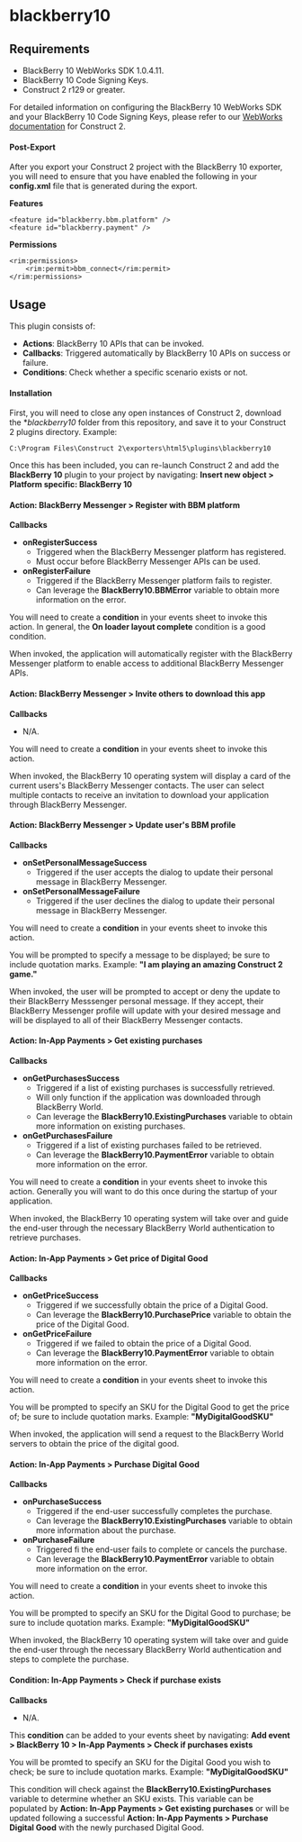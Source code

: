 blackberry10
====================

## Requirements
* BlackBerry 10 WebWorks SDK 1.0.4.11.
* BlackBerry 10 Code Signing Keys.
* Construct 2 r129 or greater.

For detailed information on configuring the BlackBerry 10 WebWorks SDK and your BlackBerry 10 Code Signing Keys,
please refer to our [WebWorks documentation](https://developer.blackberry.com/html5/documentation/using_javascript_libraries_frameworks_in_webworks.html)
for Construct 2.

#### Post-Export

After you export your Construct 2 project with the BlackBerry 10 exporter, you will need to ensure
that you have enabled the following in your **config.xml** file that is generated during the export.

**Features**

    <feature id="blackberry.bbm.platform" />
	<feature id="blackberry.payment" />

**Permissions**

    <rim:permissions>
        <rim:permit>bbm_connect</rim:permit>
    </rim:permissions>

## Usage

This plugin consists of:
* **Actions**: BlackBerry 10 APIs that can be invoked.
* **Callbacks**: Triggered automatically by BlackBerry 10 APIs on success or failure.
* **Conditions**: Check whether a specific scenario exists or not.

#### Installation

First, you will need to close any open instances of Construct 2, download the **blackberry10* folder
from this repository, and save it to your Construct 2 plugins directory. Example:

    C:\Program Files\Construct 2\exporters\html5\plugins\blackberry10

Once this has been included, you can re-launch Construct 2 and add the **BlackBerry 10** plugin to
your project by navigating: **Insert new object > Platform specific: BlackBerry 10**

#### Action: BlackBerry Messenger > Register with BBM platform

**Callbacks**
* **onRegisterSuccess**
  * Triggered when the BlackBerry Messenger platform has registered.
  * Must occur before BlackBerry Messenger APIs can be used.
* **onRegisterFailure**
  * Triggered if the BlackBerry Messenger platform fails to register.
  * Can leverage the **BlackBerry10.BBMError** variable to obtain more information on the error.

You will need to create a **condition** in your events sheet to invoke this action.
In general, the **On loader layout complete** condition is a good condition.

When invoked, the application will automatically register with the BlackBerry Messenger
platform to enable access to additional BlackBerry Messenger APIs.

#### Action: BlackBerry Messenger > Invite others to download this app

**Callbacks**
* N/A.

You will need to create a **condition** in your events sheet to invoke this action.

When invoked, the BlackBerry 10 operating system will display a card
of the current users's BlackBerry Messenger contacts. The user can select multiple contacts to receive an invitation
to download your application through BlackBerry Messenger.

#### Action: BlackBerry Messenger > Update user's BBM profile

**Callbacks**
* **onSetPersonalMessageSuccess**
  * Triggered if the user accepts the dialog to update their personal message in BlackBerry Messenger.
* **onSetPersonalMessageFailure**
  * Triggered if the user declines the dialog to update their personal message in BlackBerry Messenger.

You will need to create a **condition** in your events sheet to invoke this action.

You will be prompted to specify a message to be displayed; be sure to include quotation marks. Example:
**"I am playing an amazing Construct 2 game."**

When invoked, the user will be prompted to accept or deny the update to
their BlackBerry Messsenger personal message. If they accept, their BlackBerry Messenger profile will update
with your desired message and will be displayed to all of their BlackBerry Messenger contacts.

#### Action: In-App Payments > Get existing purchases

**Callbacks**
* **onGetPurchasesSuccess**
  * Triggered if a list of existing purchases is successfully retrieved.
  * Will only function if the application was downloaded through BlackBerry World.
  * Can leverage the **BlackBerry10.ExistingPurchases** variable to obtain more information on existing purchases.
* **onGetPurchasesFailure**
  * Triggered if a list of existing purchases failed to be retrieved.
  * Can leverage the **BlackBerry10.PaymentError** variable to obtain more information on the error.

You will need to create a **condition** in your events sheet to invoke this action.
Generally you will want to do this once during the startup of your application.

When invoked, the BlackBerry 10 operating system will take over and
guide the end-user through the necessary BlackBerry World authentication to retrieve purchases.

#### Action: In-App Payments > Get price of Digital Good

**Callbacks**
* **onGetPriceSuccess**
  * Triggered if we successfully obtain the price of a Digital Good.
  * Can leverage the **BlackBerry10.PurchasePrice** variable to obtain the price of the Digital Good.
* **onGetPriceFailure**
  * Triggered if we failed to obtain the price of a Digital Good.
  * Can leverage the **BlackBerry10.PaymentError** variable to obtain more information on the error.

You will need to create a **condition** in your events sheet to invoke this action.

You will be prompted to specify an SKU for the Digital Good to get the price of; be sure to include quotation marks. Example:
**"MyDigitalGoodSKU"**

When invoked, the application will send a request to the BlackBerry World servers to obtain the price of the digital good.

#### Action: In-App Payments > Purchase Digital Good

**Callbacks**
* **onPurchaseSuccess**
  * Triggered if the end-user successfully completes the purchase.
  * Can leverage the **BlackBerry10.ExistingPurchases** variable to obtain more information about the purchase.
* **onPurchaseFailure**
  * Triggered fi the end-user fails to complete or cancels the purchase.
  * Can leverage the **BlackBerry10.PaymentError** variable to obtain more information on the error.

You will need to create a **condition** in your events sheet to invoke this action.

You will be prompted to specify an SKU for the Digital Good to purchase; be sure to include quotation marks. Example:
**"MyDigitalGoodSKU"**

When invoked, the BlackBerry 10 operating system will take over and
guide the end-user through the necessary BlackBerry World authentication and steps to complete the purchase.

#### Condition: In-App Payments > Check if purchase exists

**Callbacks**
* N/A.

This **condition** can be added to your events sheet by navigating: **Add event > BlackBerry 10 > In-App Payments > Check if purchases exists**

You will be promted to specify an SKU for the Digital Good you wish to check; be sure to include quotation marks. Example:
**"MyDigitalGoodSKU"**

This condition will check against the **BlackBerry10.ExistingPurchases** variable to determine whether an SKU exists. This variable can be populated by **Action: In-App Payments > Get existing purchases**
or will be updated following a successful **Action: In-App Payments > Purchase Digital Good** with the newly purchased Digital Good.
